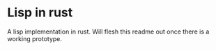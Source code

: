 # Lisp in rust

A lisp implementation in rust. Will flesh this readme out once there is a working prototype.

